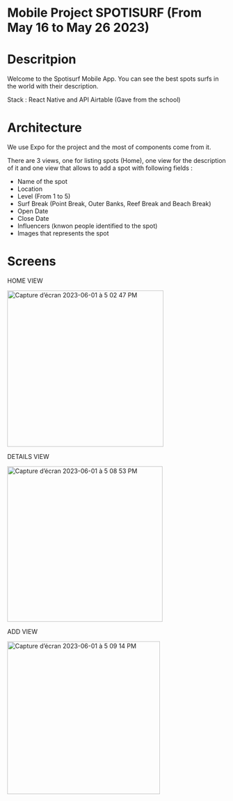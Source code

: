 # Mobile Project SPOTISURF (From May 16 to May 26 2023)
# Descritpion

Welcome to the Spotisurf Mobile App. You can see the best spots surfs in the world with their description.

Stack : React Native and API Airtable (Gave from the school)

# Architecture

We use Expo for the project and the most of components come from it.

There are 3 views, one for listing spots (Home), one view for the description of it and one view that allows to add a spot with following fields :
- Name of the spot
- Location
- Level (From 1 to 5)
- Surf Break (Point Break, Outer Banks, Reef Break and Beach Break)
- Open Date
- Close Date
- Influencers (knwon people identified to the spot)
- Images that represents the spot

# Screens

HOME VIEW

<img width="359" alt="Capture d’écran 2023-06-01 à 5 02 47 PM" src="https://github.com/adatechschool/projet_collectif_mobile-mobile_project/assets/72391824/a42cc348-3f42-4964-b40d-1da66bc8156c">


DETAILS VIEW

<img width="357" alt="Capture d’écran 2023-06-01 à 5 08 53 PM" src="https://github.com/adatechschool/projet_collectif_mobile-mobile_project/assets/72391824/75104861-6987-4993-852e-94c7a0a26515">


ADD VIEW

<img width="351" alt="Capture d’écran 2023-06-01 à 5 09 14 PM" src="https://github.com/adatechschool/projet_collectif_mobile-mobile_project/assets/72391824/00dad603-8354-4074-9d53-2cba3175a383">

